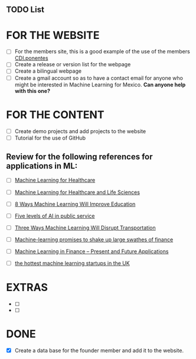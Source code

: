 TODO List
---

# FOR THE WEBSITE

- [ ] For the members site, this is a good example of the use of the members [CDI.ponentes](https://www.ciudaddelasideas.com/ponentes.php?ayo=2017)
- [ ] Create a release or version list for the webpage
- [ ] Create a bilingual webpage
- [ ] Create a gmail account so as to have a contact email for anyone who might be
interested in Machine Learning for Mexico. **Can anyone help with this one?**

# FOR THE CONTENT

- [ ] Create demo projects and add projects to the website
- [ ] Tutorial for the use of GitHub

## Review for the following references for applications in ML:

- [ ] [Machine Learning for Healthcare](http://mucmd.org/)
- [ ] [Machine Learning for Healthcare and Life Sciences](https://www.research.ibm.com/haifa/dept/vst/mldm.shtml)
- [ ] [8 Ways Machine Learning Will Improve Education](http://www.gettingsmart.com/2015/11/8-ways-machine-learning-will-improve-education/)
- [ ] [Five levels of AI in public service](https://www.oxfordinsights.com/insights/2017/7/12/five-levels-of-ai-in-public-service)
- [ ] [Three Ways Machine Learning Will Disrupt Transportation](http://www.mccormick.northwestern.edu/news/articles/2016/10/three-ways-machine-learning-will-disrupt-transportation.html)
- [ ] [Machine-learning promises to shake up large swathes of finance](https://www.economist.com/news/finance-and-economics/21722685-fields-trading-credit-assessment-fraud-prevention-machine-learning)
- [ ] [Machine Learning in Finance – Present and Future Applications](https://www.techemergence.com/machine-learning-in-finance/)
- [ ] [the hottest machine learning startups in the UK](https://www.techworld.com/picture-gallery/startups/uk-ai-startups-watch-hottest-machine-learning-startups-in-uk-3645606/)


# EXTRAS
- [ ]
- [ ]


# DONE
- [X] Create a data base for the founder member and add it to the website.
